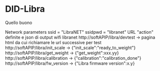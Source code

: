# DID-Libra
Quello buono

Network parameters
ssid = "LibraNET"
ssidpwd = "libranet"
URL "action" definite e json di output wifi libranet
http://softAPIP/libra/devtest -> pagina html da cui richiamare le url successive per test
http://softAPIP/libra/init_scale -> {"init_scale":"ready_to_weight"}
http://softAPIP/libra/get_weight -> {"get_weight":xxx.yy}
http://softAPIP/libra/calibration -> {"calibration":"calibration_done"}
http://softAPIP/libra/fw_version -> {"Libra firmware version":x.y}
